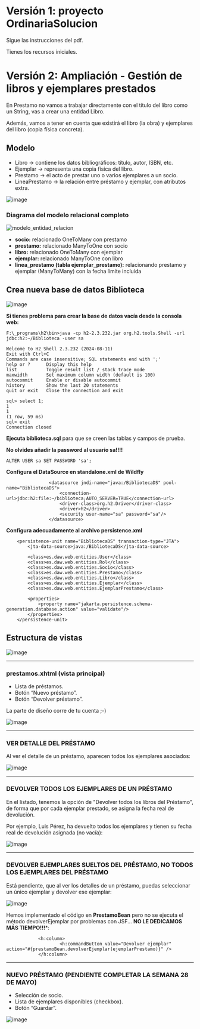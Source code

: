 # Versión 1: proyecto OrdinariaSolucion
Sigue las instrucciones del pdf.

Tienes los recursos iniciales.

# Versión 2: Ampliación - Gestión de libros y ejemplares prestados

En Prestamo no vamos a trabajar directamente con el título del libro como un String, vas a crear una entidad Libro.

Además, vamos a tener en cuenta que existirá el libro (la obra) y ejemplares del libro (copia física concreta).

## Modelo

- Libro → contiene los datos bibliográficos: título, autor, ISBN, etc.
- Ejemplar → representa una copia física del libro.
- Prestamo → el acto de prestar uno o varios ejemplares a un socio.
- LineaPrestamo → la relación entre préstamo y ejemplar, con atributos extra.

![image](https://github.com/user-attachments/assets/42ce6d23-0a53-4799-85d0-bb6b48921ee1)

### Diagrama del modelo relacional completo

![modelo_entidad_relacion](https://github.com/user-attachments/assets/1ecab6d4-b8e9-4cc4-99e3-c848ff9cc715)

- **socio:** relacionado OneToMany con prestamo
- **prestamo:** relacionado ManyToOne con socio
- **libro:** relacionado OneToMany con ejemplar
- **ejemplar:** relacionado ManyToOne con libro
- **linea_prestamo (tabla ejemplar_prestamo):** relacionando prestamo y ejemplar (ManyToMany) con la fecha límite incluida


## Crea nueva base de datos Biblioteca

![image](https://github.com/user-attachments/assets/9a03bc77-0000-4624-bf49-7aee0f55f75d)

**Si tienes problema para crear la base de datos vacía desde la consola web:**
```
F:\_programs\h2\bin>java -cp h2-2.3.232.jar org.h2.tools.Shell -url jdbc:h2:~/Biblioteca -user sa

Welcome to H2 Shell 2.3.232 (2024-08-11)
Exit with Ctrl+C
Commands are case insensitive; SQL statements end with ';'
help or ?      Display this help
list           Toggle result list / stack trace mode
maxwidth       Set maximum column width (default is 100)
autocommit     Enable or disable autocommit
history        Show the last 20 statements
quit or exit   Close the connection and exit

sql> select 1;
1
1
(1 row, 59 ms)
sql> exit
Connection closed
```

**Ejecuta biblioteca.sql** para que se creen las tablas y campos de prueba.

**No olvides añadir la password al usuario sa!!!!**

```
ALTER USER sa SET PASSWORD 'sa';
```

**Configura el DataSource en standalone.xml de Wildfly**

```
                <datasource jndi-name="java:/BibliotecaDS" pool-name="BibliotecaDS">
                    <connection-url>jdbc:h2:file:~/biblioteca;AUTO_SERVER=TRUE</connection-url>
                    <driver-class>org.h2.Driver</driver-class>
                    <driver>h2</driver>
                    <security user-name="sa" password="sa"/>
                </datasource>

```

**Configura adecuadamente al archivo persistence.xml**

```
    <persistence-unit name="BibliotecaDS" transaction-type="JTA">
        <jta-data-source>java:/BibliotecaDS</jta-data-source>

        <class>es.daw.web.entities.User</class>
        <class>es.daw.web.entities.Rol</class>
        <class>es.daw.web.entities.Socio</class>
        <class>es.daw.web.entities.Prestamo</class>
        <class>es.daw.web.entities.Libro</class>
        <class>es.daw.web.entities.Ejemplar</class>
        <class>es.daw.web.entities.EjemplarPrestamo</class>
        
        <properties>
            <property name="jakarta.persistence.schema-generation.database.action" value="validate"/>
        </properties>
    </persistence-unit>
```

## Estructura de vistas

![image](https://github.com/user-attachments/assets/69a962c7-4a76-4589-9234-8ba44bf49653)

___


### prestamos.xhtml (vista principal)
- Lista de préstamos.
- Botón “Nuevo préstamo”.
- Botón “Devolver préstamo”.

La parte de diseño corre de tu cuenta ;-)

![image](https://github.com/user-attachments/assets/5938b6dc-7fb9-4767-a725-f95599874308)


___

### VER DETALLE DEL PRÉSTAMO

Al ver el detalle de un préstamo, aparecen todos los ejemplares asociados:


![image](https://github.com/user-attachments/assets/ec2c1190-dde1-4268-93a4-5b6609cb8e01)

___

### DEVOLVER TODOS LOS EJEMPLARES DE UN PRÉSTAMO

En el listado, tenemos la opción de "Devolver todos los libros del Préstamo", de forma que por cada ejemplar prestado, se asigna la fecha real de devolución.

Por ejemplo, Luis Pérez, ha devuelto todos los ejemplares y tienen su fecha real de devolución asignada (no vacía):

![image](https://github.com/user-attachments/assets/6fd58fa5-1e09-441b-8f05-31160827fb68)


___

### DEVOLVER EJEMPLARES SUELTOS DEL PRÉSTAMO, NO TODOS LOS EJEMPLARES DEL PRÉSTAMO 

Está pendiente, que al ver los detalles de un préstamo, puedas seleccionar un único ejemplar y devolver ese ejemplar:

![image](https://github.com/user-attachments/assets/78c6c1a5-83df-40fc-9de4-5135e5de8fe7)


Hemos implementado el código en **PrestamoBean** pero no se ejecuta el método devolverEjemplar por problemas con JSF... **NO LE DEDICAMOS MÁS TIEMPO!!!***:

```
            <h:column>
                    <h:commandButton value="Devolver ejemplar" action="#{prestamoBean.devolverEjemplar(ejemplarPrestamo)}" />
            </h:column>   
```

___

### NUEVO PRÉSTAMO (PENDIENTE COMPLETAR LA SEMANA 28 DE MAYO)

- Selección de socio.
- Lista de ejemplares disponibles (checkbox).
- Botón “Guardar”.

![image](https://github.com/user-attachments/assets/c138e3ff-f3b8-40a3-be7b-85fc89515164)






